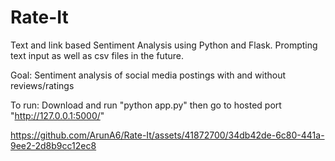# Rate-It

Text and link based Sentiment Analysis using Python and Flask. Prompting text input as well as csv files in the future.

Goal: Sentiment analysis of social media postings with and without reviews/ratings

To run: Download and run "python app.py" then go to hosted port "http://127.0.0.1:5000/"


https://github.com/ArunA6/Rate-It/assets/41872700/34db42de-6c80-441a-9ee2-2d8b9cc12ec8
